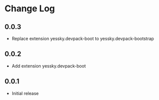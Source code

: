 # Change Log

## 0.0.3

- Replace extension yessky.devpack-boot to yessky.devpack-bootstrap

## 0.0.2

- Add extension yessky.devpack-boot

## 0.0.1

- Initial release
